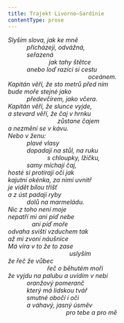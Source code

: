 ```yaml
---
title: Trajekt Livorno–Sardínie
contentType: prose
---
```


<section>

_Slyším slova, jak ke mně  
           přicházejí, odvážná,  
           seřazená  
                        jak tahy štětce  
           anebo loď razící si cestu  
                                               oceánem.  
Kapitán věří, že sto metrů před ním  
bude moře stejné jako  
           předevčírem, jako včera.  
Kapitán věří, že slunce vyjde,  
a stevard věří, že čaj v hrnku  
                             zůstane čajem  
a nezmění se v kávu.  
Nebo v ženu:  
           plavé vlasy  
           dopadají na stůl, na ruku  
                       s chloupky, lžičku,  
           samy míchají čaj,  
hosté si protírají oči jak  
kajutní okénka, za nimi uvnitř  
je vidět bílou tříšť  
a z úst padají ryby  
           dolů na marmeládu.  
Nic z toho není moje  
nepatří mi ani píď nebe  
              ani píď moře  
odvaha sviští vzduchem tak  
až mi zvoní náušnice  
Má víra v to že to zase  
                                    uslyším  
že řeč že vůbec  
                       řeč o běhutém moři  
že vyjdu na palubu a uvidím v nebi  
           oranžový pomeranč  
           který má lidskou tvář  
           smutné obočí i oči  
           a váhavý, jasný úsměv  
                                  pro tebe a pro mě_

</section>
